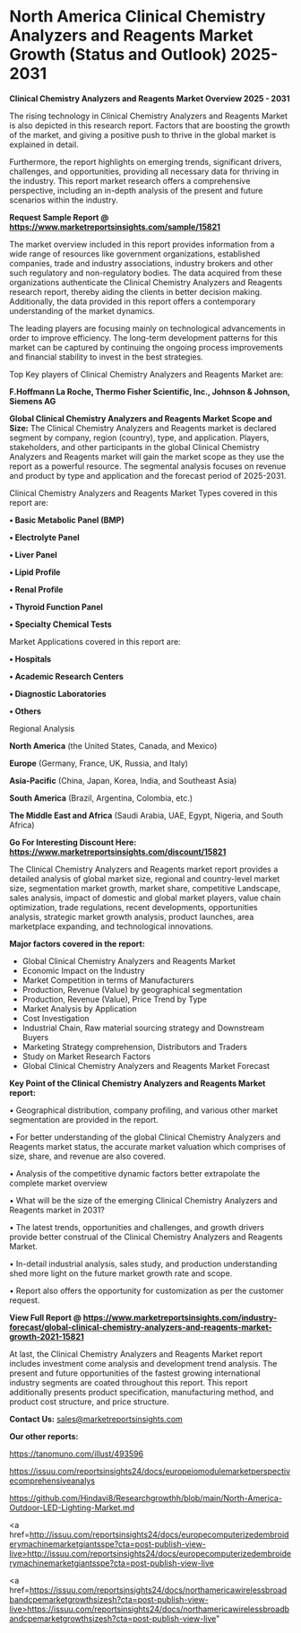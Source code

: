 # North America Clinical Chemistry Analyzers and Reagents Market Growth (Status and Outlook) 2025-2031

<Strong> Clinical Chemistry Analyzers and Reagents Market Overview 2025 - 2031</strong>

The rising technology in Clinical Chemistry Analyzers and Reagents Market is also depicted in this research report. Factors that are boosting the growth of the market, and giving a positive push to thrive in the global market is explained in detail.

Furthermore, the report highlights on emerging trends, significant drivers, challenges, and opportunities, providing all necessary data for thriving in the industry. This report market research offers a comprehensive perspective, including an in-depth analysis of the present and future scenarios within the industry.

<strong>Request Sample Report @ <a href=https://www.marketreportsinsights.com/sample/15821>https://www.marketreportsinsights.com/sample/15821</a></strong>

The market overview included in this report provides information from a wide range of resources like government organizations, established companies, trade and industry associations, industry brokers and other such regulatory and non-regulatory bodies. The data acquired from these organizations authenticate the Clinical Chemistry Analyzers and Reagents research report, thereby aiding the clients in better decision making. Additionally, the data provided in this report offers a contemporary understanding of the market dynamics.

The leading players are focusing mainly on technological advancements in order to improve efficiency. The long-term development patterns for this market can be captured by continuing the ongoing process improvements and financial stability to invest in the best strategies.

Top Key players of Clinical Chemistry Analyzers and Reagents Market are:

<strong>F.Hoffmann La Roche, Thermo Fisher Scientific, Inc., Johnson & Johnson, Siemens AG</strong>

<strong><b>Global Clinical Chemistry Analyzers and Reagents Market Scope and Size:</b></strong>
The Clinical Chemistry Analyzers and Reagents market is declared segment by company, region (country), type, and application. Players, stakeholders, and other participants in the global Clinical Chemistry Analyzers and Reagents market will gain the market scope as they use the report as a powerful resource. The segmental analysis focuses on revenue and product by type and application and the forecast period of 2025-2031.

Clinical Chemistry Analyzers and Reagents Market Types covered in this report are:

<strong>• Basic Metabolic Panel (BMP)

• Electrolyte Panel

• Liver Panel

• Lipid Profile

• Renal Profile

• Thyroid Function Panel

• Specialty Chemical Tests</strong>

Market Applications covered in this report are:

<strong>• Hospitals

• Academic Research Centers

• Diagnostic Laboratories

• Others</strong> 

Regional Analysis

<strong>North America</strong> (the United States, Canada, and Mexico)

<strong>Europe</strong> (Germany, France, UK, Russia, and Italy)

<strong>Asia-Pacific</strong> (China, Japan, Korea, India, and Southeast Asia)

<strong>South America</strong> (Brazil, Argentina, Colombia, etc.)

<strong>The Middle East and Africa</strong> (Saudi Arabia, UAE, Egypt, Nigeria, and South Africa)

<strong>Go For Interesting Discount Here: <a href=https://www.marketreportsinsights.com/discount/15821>https://www.marketreportsinsights.com/discount/15821</a></strong>

The Clinical Chemistry Analyzers and Reagents market report provides a detailed analysis of global market size, regional and country-level market size, segmentation market growth, market share, competitive Landscape, sales analysis, impact of domestic and global market players, value chain optimization, trade regulations, recent developments, opportunities analysis, strategic market growth analysis, product launches, area marketplace expanding, and technological innovations.

<strong><b>Major factors covered in the report:</b></strong>
<ul>
  <li>Global Clinical Chemistry Analyzers and Reagents Market </li>
  <li>Economic Impact on the Industry</li>
  <li>Market Competition in terms of Manufacturers</li>
  <li>Production, Revenue (Value) by geographical segmentation</li>
  <li>Production, Revenue (Value), Price Trend by Type</li>
  <li>Market Analysis by Application</li>
  <li>Cost Investigation</li>
  <li>Industrial Chain, Raw material sourcing strategy and Downstream Buyers</li>
  <li>Marketing Strategy comprehension, Distributors and Traders</li>
  <li>Study on Market Research Factors</li>
  <li>Global Clinical Chemistry Analyzers and Reagents Market Forecast</li>
</ul>

<strong><b>Key Point of the Clinical Chemistry Analyzers and Reagents Market report:</b></strong>

• Geographical distribution, company profiling, and various other market segmentation are provided in the report.

• For better understanding of the global Clinical Chemistry Analyzers and Reagents market status, the accurate market valuation which comprises of size, share, and revenue are also covered.

• Analysis of the competitive dynamic factors better extrapolate the complete market overview

• What will be the size of the emerging Clinical Chemistry Analyzers and Reagents market in 2031?

• The latest trends, opportunities and challenges, and growth drivers provide better construal of the Clinical Chemistry Analyzers and Reagents Market.

• In-detail industrial analysis, sales study, and production understanding shed more light on the future market growth rate and scope.

• Report also offers the opportunity for customization as per the customer request.

<strong><b>View Full Report @ <a href=https://www.marketreportsinsights.com/industry-forecast/global-clinical-chemistry-analyzers-and-reagents-market-growth-2021-15821>https://www.marketreportsinsights.com/industry-forecast/global-clinical-chemistry-analyzers-and-reagents-market-growth-2021-15821</a></b></strong>


At last, the Clinical Chemistry Analyzers and Reagents Market report includes investment come analysis and development trend analysis. The present and future opportunities of the fastest growing international industry segments are coated throughout this report. This report additionally presents product specification, manufacturing method, and product cost structure, and price structure.

<strong>Contact Us:</strong>
sales@marketreportsinsights.com

<strong>Our other reports:</strong>

<a href=https://tanomuno.com/illust/493596>https://tanomuno.com/illust/493596</a>

<a href=https://issuu.com/reportsinsights24/docs/europeiomodulemarketperspectivecomprehensiveanalys>https://issuu.com/reportsinsights24/docs/europeiomodulemarketperspectivecomprehensiveanalys</a>

<a href=https://github.com/Hindavi8/Researchgrowthh/blob/main/North-America-Outdoor-LED-Lighting-Market.md>https://github.com/Hindavi8/Researchgrowthh/blob/main/North-America-Outdoor-LED-Lighting-Market.md</a>

<a href=http://issuu.com/reportsinsights24/docs/europecomputerizedembroiderymachinemarketgiantsspe?cta=post-publish-view-live>http://issuu.com/reportsinsights24/docs/europecomputerizedembroiderymachinemarketgiantsspe?cta=post-publish-view-live</a>

<a href=https://issuu.com/reportsinsights24/docs/northamericawirelessbroadbandcpemarketgrowthsizesh?cta=post-publish-view-live>https://issuu.com/reportsinsights24/docs/northamericawirelessbroadbandcpemarketgrowthsizesh?cta=post-publish-view-live</a>"
